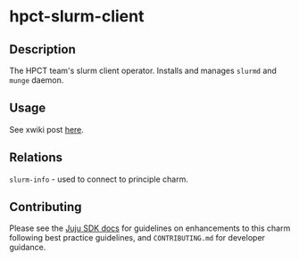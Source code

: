 # hpct-slurm-client

## Description

The HPCT team's slurm client operator. Installs and manages `slurmd` and `munge` daemon.

## Usage

See xwiki post [here](https://hpc4can.ddns.net/xwiki/bin/view/Users/nuccitheboss/Nucci's%20Howtos/Setup%20HPC%20cluster%20with%20hpct%20charms/).

## Relations

`slurm-info` - used to connect to principle charm.

## Contributing

Please see the [Juju SDK docs](https://juju.is/docs/sdk) for guidelines
on enhancements to this charm following best practice guidelines, and
`CONTRIBUTING.md` for developer guidance.
